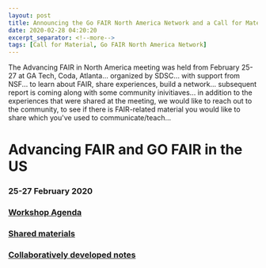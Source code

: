 ```yaml
---
layout: post
title: Announcing the Go FAIR North America Network and a Call for Material
date: 2020-02-28 04:20:20
excerpt_separator: <!--more-->
tags: [Call for Material, Go FAIR North America Network]
---
```


The Advancing FAIR in North America meeting was held from February 25-27 at GA Tech, Coda, Atlanta...<!--more--> organized by SDSC... with support from NSF... to learn about FAIR, share experiences, build a network... subsequent report is coming along with some community inivitiaves... in addition to the experiences that were shared at the meeting, we would like to reach out to the community, to see if there is FAIR-related material you would like to share which you've used to communicate/teach...


# Advancing FAIR and GO FAIR in the US
### 25-27 February 2020

### [Workshop Agenda](https://docs.google.com/document/d/1aMCUTq6CP3f0eVm4c-E_DdnROtBSX6f3XdAHniFZ340/edit#heading=h.ogdp1ynmtqt0)
### [Shared materials](https://drive.google.com/drive/folders/1Ijdvq7m4ZBcjTNL6DTRBUchP1XIHlpti)
### [Collaboratively developed notes](https://docs.google.com/document/d/1WOO8_gaxNYBcpQAyeu1Ntgw_0swStpxOlnayDgQuG6Y/edit#)
